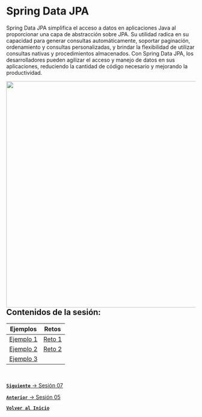 # Spring Data JPA

Spring Data JPA simplifica el acceso a datos en aplicaciones Java al proporcionar una capa de abstracción sobre JPA. Su utilidad radica en su capacidad para generar consultas automáticamente, soportar paginación, ordenamiento y consultas personalizadas, y brindar la flexibilidad de utilizar consultas nativas y procedimientos almacenados. Con Spring Data JPA, los desarrolladores pueden agilizar el acceso y manejo de datos en sus aplicaciones, reduciendo la cantidad de código necesario y mejorando la productividad.

<img align="right" src="https://encrypted-tbn0.gstatic.com/images?q=tbn:ANd9GcRG3XIWHrD79A1rCzOaiV8Fjgjw1nE6m0RrvA&usqp=CAU" width="600"/>

## Contenidos de la sesión:

| **Ejemplos**                          | **Retos**                    |
|---------------------------------------|------------------------------|
| [Ejemplo 1](./work/Ejemplos/Ejemplo1) | [Reto 1](./work/Retos/Reto1) |
| [Ejemplo 2](./work/Ejemplos/Ejemplo2) | [Reto 2](./work/Retos/Reto2) |
| [Ejemplo 3](./work/Ejemplos/Ejemplo3) |  |

<br>

[**`Siguiente`** -> Sesión 07](../Sesion7)

[**`Anterior`** -> Sesión 05](../Sesion5)
<br>

[**`Volver al Inicio`**](../../../)